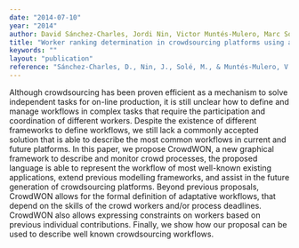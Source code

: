 ```yaml
---
date: "2014-07-10"
year: "2014"
author: David Sánchez-Charles, Jordi Nin, Victor Muntés-Mulero, Marc Solé
title: "Worker ranking determination in crowdsourcing platforms using aggregation functions"
keywords: ""
layout: "publication"
reference: "Sánchez-Charles, D., Nin, J., Solé, M., & Muntés-Mulero, V. (2014, July). Worker ranking determination in crowdsourcing platforms using aggregation functions. In Fuzzy Systems (FUZZ-IEEE), 2014 IEEE International Conference on (pp. 1801-1808). IEEE."
---
```


Although crowdsourcing has been proven efficient as a mechanism to solve independent tasks for on-line production, it is still unclear how to define and manage workflows in complex tasks that require the participation and coordination of different workers. Despite the existence of different frameworks to define workflows, we still lack a commonly accepted solution that is able to describe the most common workflows in current and future platforms. In this paper, we propose CrowdWON, a new graphical framework to describe and monitor crowd processes, the proposed language is able to represent the workflow of most well-known existing applications, extend previous modelling frameworks, and assist in the future generation of crowdsourcing platforms. Beyond previous proposals, CrowdWON allows for the formal definition of adaptative workflows, that depend on the skills of the crowd workers and/or process deadlines. CrowdWON also allows expressing constraints on workers based on previous individual contributions. Finally, we show how our proposal can be used to describe well known crowdsourcing workflows.